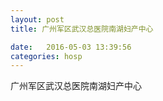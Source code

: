 ```yaml
--- 
layout: post 
title: 广州军区武汉总医院南湖妇产中心

date:   2016-05-03 13:39:56 
categories: hosp 
--- 
```

   
广州军区武汉总医院南湖妇产中心

